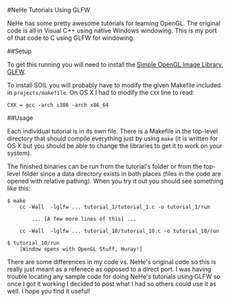 #NeHe Tutorials Using GLFW

NeHe has some pretty awesome tutorials for learning OpenGL. The original code is all in Visual C++ using native Windows windowing. This is my port of that code to C using GLFW for windowing.

##Setup

To get this running you will need to install the [Simple OpenGL Image Library](http://www.lonesock.net/soil.html), [GLFW](http://www.glfw.org/).

To install SOIL you will probably have to modify the given Makefile included in `projects/makefile`. On OS X I had to modify the `CXX` line to read:

    CXX = gcc -arch i386 -arch x86_64


##Usage

Each individual tutorial is in its own file. There is a Makefile in the top-level directory that should compile everything just by using `make` (it is written for OS X but you should be able to change the libraries to get it to work on your system).

The finished binaries can be run from the tutorial's folder or from the top-level folder since a data directory exists in both places (files in the code are opened with relative pathing). When you try it out you should see something like this:

    $ make
        cc -Wall  -lglfw ... tutorial_1/tutorial_1.c -o tutorial_1/run

            ... [A few more lines of this] ...

        cc -Wall  -lglfw ... tutorial_10/tutorial_10.c -o tutorial_10/run

    $ tutorial_10/run
        [Window opens with OpenGL Stuff, Huray!]
    
There are some differences in my code vs. NeHe's original code so this is really just meant as a refenece as opposed to a direct port. I was having trouble locating any sample code for doing NeHe's tutorials using GLFW so once I got it working I decided to post what I had so others could use it as well. I hope you find it useful!
